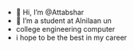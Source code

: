 - 👋 Hi, I’m @Attabshar
- 👀 I’m a student at Alnilaan un
- college engineering computer
- i hope to be the best in my career 
<!u r welcome in my page
connect with me in
attabshar899@gmail.com 
Attabshar/Attabshar is a ✨ 
--->
